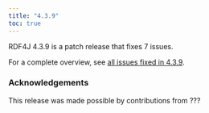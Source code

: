 ```yaml
---
title: "4.3.9"
toc: true
---
```

RDF4J 4.3.9 is a patch release that fixes 7 issues.

For a complete overview, see [all issues fixed in 4.3.9](https://github.com/eclipse/rdf4j/milestone/102?closed=1).

### Acknowledgements

This release was made possible by contributions from ???
